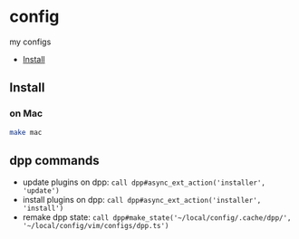 # config
my configs

- [Install](#install)

## Install

### on Mac

```sh
make mac
```

## dpp commands
- update plugins on dpp: `call dpp#async_ext_action('installer', 'update')`
- install plugins on dpp: `call dpp#async_ext_action('installer', 'install')`
- remake dpp state: `call dpp#make_state('~/local/config/.cache/dpp/', '~/local/config/vim/configs/dpp.ts')`
